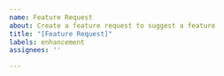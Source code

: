 ```yaml
---
name: Feature Request
about: Create a feature request to suggest a feature
title: "[Feature Request]"
labels: enhancement
assignees: ''

---
```



